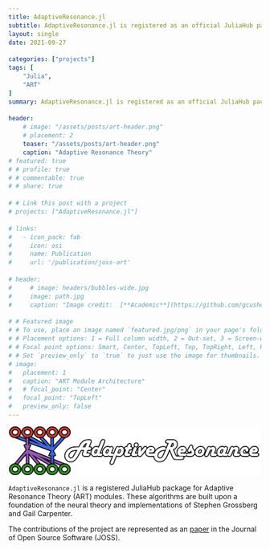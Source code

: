 ```yaml
---
title: AdaptiveResonance.jl
subtitle: AdaptiveResonance.jl is registered as an official JuliaHub package at version 0.1.0
layout: single
date: 2021-09-27

categories: ["projects"]
tags: [
    "Julia",
    "ART"
]
summary: AdaptiveResonance.jl is registered as an official JuliaHub package at version 0.1.0.

header:
    # image: "/assets/posts/art-header.png"
    # placement: 2
    teaser: "/assets/posts/art-header.png"
    caption: "Adaptive Resonance Theory"
# featured: true
# # profile: true
# # commentable: true
# # share: true

# # Link this post with a project
# projects: ["AdaptiveResonance.jl"]

# links:
#   - icon_pack: fab
#     icon: osi
#     name: Publication
#     url: '/publication/joss-art'

# header:
#     # image: headers/bubbles-wide.jpg
#     image: path.jpg
#     caption: "Image credit:  [**Academic**](https://github.com/gcushen/hugo-academic/)"

# # Featured image
# # To use, place an image named `featured.jpg/png` in your page's folder.
# # Placement options: 1 = Full column width, 2 = Out-set, 3 = Screen-width
# # Focal point options: Smart, Center, TopLeft, Top, TopRight, Left, Right, BottomLeft, Bottom, BottomRight
# # Set `preview_only` to `true` to just use the image for thumbnails.
# image:
#   placement: 1
#   caption: "ART Module Architecture"
#   # focal_point: "Center"
#   focal_point: "TopLeft"
#   preview_only: false
---
```


![](/assets/posts/art-header.png)

`AdaptiveResonance.jl` is a registered JuliaHub package for Adaptive Resonance Theory (ART) modules.
These algorithms are built upon a foundation of the neural theory and implementations of Stephen Grossberg and Gail Carpenter.

The contributions of the project are represented as an [paper](https://joss.theoj.org/papers/10.21105/joss.03671) in the Journal of Open Source Software (JOSS).
